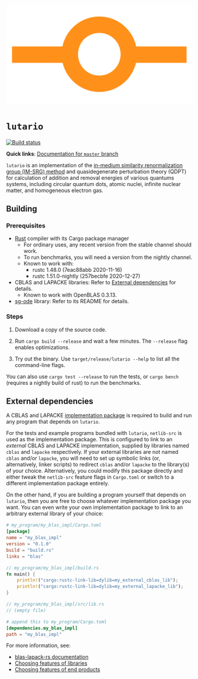 ![icon](tools/icon.svg)

# `lutario`

[![Build status](https://github.com/xrf/lutario/actions/workflows/build.yml/badge.svg)](https://github.com/xrf/lutario/actions/workflows/build.yml)

**Quick links**: [Documentation for `master` branch](https://xrf.github.io/lutario)

`lutario` is an implementation of the [in-medium similarity renormalization group (IM-SRG) method](https://arxiv.org/abs/1512.06956) and quasidegenerate perturbation theory (QDPT) for calculation of addition and removal energies of various quantums systems, including circular quantum dots, atomic nuclei, infinite nuclear matter, and homogeneous electron gas.

## Building

### Prerequisites

- [Rust](https://rust-lang.org) compiler with its Cargo package manager
  - For ordinary uses, any recent version from the stable channel should work.
  - To run benchmarks, you will need a version from the nightly channel.
  - Known to work with:
    - rustc 1.48.0 (7eac88abb 2020-11-16)
    - rustc 1.51.0-nightly (257becbfe 2020-12-27)
- CBLAS and LAPACKE libraries: Refer to
  [External dependencies](#external-dependencies) for details.
  - Known to work with OpenBLAS 0.3.13.
- [sg-ode](https://github.com/xrf/sg-ode) library: Refer to its README for details.

### Steps

 1. Download a copy of the source code.

 2. Run `cargo build --release` and wait a few minutes.  The `--release` flag
    enables optimizations.

 3. Try out the binary.  Use `target/release/lutario --help` to list all the
    command-line flags.

You can also use `cargo test --release` to run the tests, or `cargo bench`
(requires a nightly build of rust) to run the benchmarks.

## External dependencies

A CBLAS and LAPACKE [implementation package](https://github.com/blas-lapack-rs/blas-lapack-rs.github.io/wiki#sources) is required to build and run any program that depends on `lutario`.

For the tests and example programs bundled with `lutario`, `netlib-src` is used as the implementation package.  This is configured to link to an *external* CBLAS and LAPACKE implementation, supplied by libraries named `cblas` and `lapacke` respectively.  If your external libraries are not named `cblas` and/or `lapacke`, you will need to set up symbolic links (or, alternatively, linker scripts) to redirect `cblas` and/or `lapacke` to the library(s) of your choice.  Alternatively, you could modify this package directly and either tweak the `netlib-src` feature flags in `Cargo.toml` or switch to a different implementation package entirely.

On the other hand, if you are building a program yourself that depends on `lutario`, then you are free to choose whatever implementation package you want.  You can even write your own implementation package to link to an arbitrary external library of your choice:

~~~toml
# my_program/my_blas_impl/Cargo.toml
[package]
name = "my_blas_impl"
version = "0.1.0"
build = "build.rs"
links = "blas"
~~~

~~~rust
// my_program/my_blas_impl/build.rs
fn main() {
    println!("cargo:rustc-link-lib=dylib=my_external_cblas_lib");
    println!("cargo:rustc-link-lib=dylib=my_external_lapacke_lib");
}
~~~

~~~rust
// my_program/my_blas_impl/src/lib.rs
// (empty file)
~~~

~~~toml
# append this to my_program/Cargo.toml
[dependencies.my_blas_impl]
path = "my_blas_impl"
~~~

For more information, see:

  - [blas-lapack-rs documentation](https://github.com/blas-lapack-rs/blas-lapack-rs.github.io/wiki)
  - [Choosing features of libraries](http://doc.crates.io/specifying-dependencies.html#choosing-features)
  - [Choosing features of end products](http://doc.crates.io/manifest.html#usage-in-end-products)
